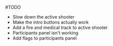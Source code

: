 #TODO
- Slow down the active shooter
- Make the intro buttons actually work
- Add a fire and medical track to active shooter
- Participants panel isn't working
- Add flags to participants panel